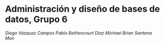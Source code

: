 # Administración y diseño de bases de datos, Grupo 6

*Diego Vázquez Campos*
*Pablo Bethencourt Díaz*
*Michael Brian Santana Mon*
